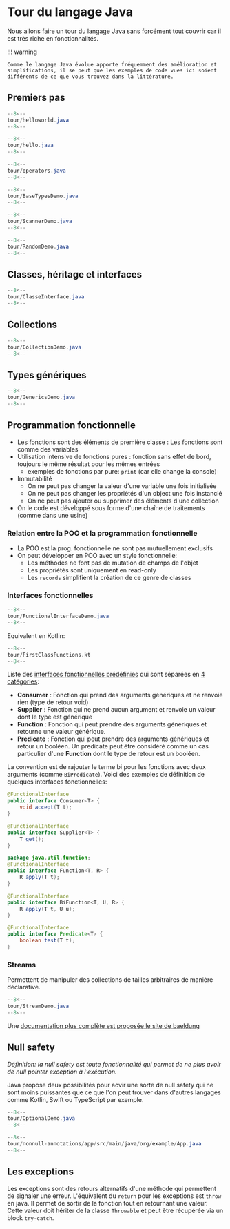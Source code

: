 # Tour du langage Java

Nous allons faire un tour du langage Java sans forcément tout couvrir car il est très riche en fonctionnalités.

!!! warning

    Comme le langage Java évolue apporte fréquemment des amélioration et simplifications, il se peut que les exemples de code vues ici soient différents de ce que vous trouvez dans la littérature.

## Premiers pas

```java title="Hello world"
--8<--
tour/helloworld.java
--8<--
```

```java title="Premières instructions"
--8<--
tour/hello.java
--8<--
```

```java title="Opérations de base"
--8<--
tour/operators.java
--8<--
```

```java title="Types primitifs"
--8<--
tour/BaseTypesDemo.java
--8<--
```

```java title="Lire au clavier"
--8<--
tour/ScannerDemo.java
--8<--
```

```java title="Nombres aléatoires"
--8<--
tour/RandomDemo.java
--8<--
```

## Classes, héritage et interfaces

```java
--8<--
tour/ClasseInterface.java
--8<--
```

## Collections

```java
--8<--
tour/CollectionDemo.java
--8<--
```

## Types génériques

```java
--8<--
tour/GenericsDemo.java
--8<--
```

## Programmation fonctionnelle

- Les fonctions sont des éléments de première classe : Les fonctions sont comme des variables
- Utilisation intensive de fonctions pures : fonction sans effet de bord, toujours le même résultat pour les mêmes entrées
    - exemples de fonctions par pure: `print` (car elle change la console)
- Immutabilité
    - On ne peut pas changer la valeur d'une variable une fois initialisée
    - On ne peut pas changer les propriétés d'un object une fois instancié
    - On ne peut pas ajouter ou supprimer des éléments d'une collection
- On le code est développé sous forme d'une chaîne de traitements (comme dans une usine)

### Relation entre la POO et la programmation fonctionnelle

- La POO est la prog. fonctionnelle ne sont pas mutuellement exclusifs
- On peut développer en POO avec un style fonctionnelle:
    - Les méthodes ne font pas de mutation de champs de l'objet
    - Les propriétés sont uniquement en read-only
    - Les `records` simplifient la création de ce genre de classes

### Interfaces fonctionnelles

```java
--8<--
tour/FunctionalInterfaceDemo.java
--8<--
```

Equivalent en Kotlin:

```kt
--8<--
tour/FirstClassFunctions.kt
--8<--
```

Liste des [interfaces fonctionnelles prédéfinies](https://docs.oracle.com/javase/8/docs/api/java/util/function/package-summary.html) qui sont séparées en [4 catégories](https://www.ggorantala.dev/what-are-java-built-in-functional-interfaces/):

- **Consumer** : Fonction qui prend des arguments génériques et ne renvoie rien (type de retour void)
- **Supplier** : Fonction qui ne prend aucun argument et renvoie un valeur dont le type est générique
- **Function** : Fonction qui peut prendre des arguments génériques et retourne une valeur générique.
- **Predicate** : Fonction qui peut prendre des arguments génériques et retour un booléen. Un predicate peut être considéré comme un cas particulier d'une **Function** dont le type de retour est un booléen.

La convention est de rajouter le terme bi pour les fonctions avec deux arguments (comme `BiPredicate`). Voici des exemples de définition de quelques interfaces fonctionnelles:

```java
@FunctionalInterface
public interface Consumer<T> {
    void accept(T t);
}

@FunctionalInterface
public interface Supplier<T> {
    T get();
}

package java.util.function;
@FunctionalInterface
public interface Function<T, R> {
    R apply(T t);
}

@FunctionalInterface
public interface BiFunction<T, U, R> {
    R apply(T t, U u);
}

@FunctionalInterface
public interface Predicate<T> {
    boolean test(T t);
}
```

### Streams

Permettent de manipuler des collections de tailles arbitraires de manière déclarative.

```java
--8<--
tour/StreamDemo.java
--8<--
```

Une [documentation plus complète est proposée le site de baeldung](https://www.baeldung.com/java-8-streams)

## Null safety

_Définition: la null safety est toute fonctionnalité qui permet de ne plus avoir de null pointer exception à l'exécution._

Java propose deux possibilités pour aovir une sorte de null safety qui ne sont moins puissantes que ce que l'on peut trouver dans d'autres langages comme Kotlin, Swift ou TypeScript par exemple.

```java title="Type optionnel"
--8<--
tour/OptionalDemo.java
--8<--
```

```java title="Annotations null"
--8<--
tour/nonnull-annotations/app/src/main/java/org/example/App.java
--8<--
```

## Les exceptions

Les exceptions sont des retours alternatifs d'une méthode qui permettent de signaler une erreur. L'équivalent du `return` pour les exceptions est `throw` en java. Il permet de sortir de la fonction tout en retournant une valeur. Cette valeur doit hériter de la classe `Throwable` et peut être récupérée via un block `try-catch`.
